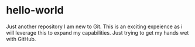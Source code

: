 # hello-world
Just another repository
I am new to Git. This is an exciting expeience as i will leverage this to expand my capabilities.
Just trying to get my hands wet with GitHub.
